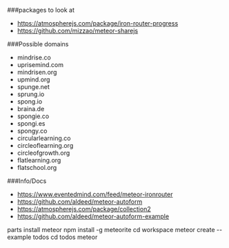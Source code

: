 ###packages to look at

* https://atmospherejs.com/package/iron-router-progress
* https://github.com/mizzao/meteor-sharejs

###Possible domains 

* mindrise.co
* uprisemind.com
* mindrisen.org
* upmind.org
* spunge.net
* sprung.io
* spong.io
* braina.de
* spongie.co
* spongi.es
* spongy.co
* circularlearning.co
* circleoflearning.org
* circleofgrowth.org
* flatlearning.org
* flatschool.org


###Info/Docs

* https://www.eventedmind.com/feed/meteor-ironrouter
* https://github.com/aldeed/meteor-autoform
* https://atmospherejs.com/package/collection2
* https://github.com/aldeed/meteor-autoform-example

parts install meteor
npm install -g meteorite
cd workspace
meteor create --example todos 
cd todos
meteor